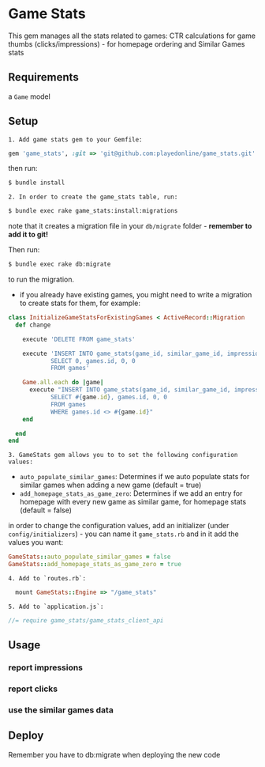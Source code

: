 # Game Stats

This gem manages all the stats related to games:
CTR calculations for game thumbs (clicks/impressions) - for homepage ordering and Similar Games stats

## Requirements

a `Game` model

## Setup

    1. Add game stats gem to your Gemfile:

``` ruby
gem 'game_stats', :git => 'git@github.com:playedonline/game_stats.git'
```

then run:

```bash
$ bundle install
```

    2. In order to create the game_stats table, run:

```bash
$ bundle exec rake game_stats:install:migrations
```
note that it creates a migration file in your `db/migrate` folder - **remember to add it to git!**

Then run:

```bash
$ bundle exec rake db:migrate
```
to run the migration.

- if you already have existing games, you might need to write a migration to create stats for them, for example:

```ruby
class InitializeGameStatsForExistingGames < ActiveRecord::Migration
  def change

    execute 'DELETE FROM game_stats'

    execute 'INSERT INTO game_stats(game_id, similar_game_id, impressions, clicks)
            SELECT 0, games.id, 0, 0
            FROM games'

    Game.all.each do |game|
      execute "INSERT INTO game_stats(game_id, similar_game_id, impressions, clicks)
            SELECT #{game.id}, games.id, 0, 0
            FROM games
            WHERE games.id <> #{game.id}"
    end

  end
end
```

    3. GameStats gem allows you to to set the following configuration values:

- `auto_populate_similar_games`: Determines if we auto populate stats for similar games when adding a new game (default = true)
- `add_homepage_stats_as_game_zero`: Determines if we add an entry for homepage with every new game as similar game, for homepage stats (default = false)

in order to change the configuration values, add an initializer (under `config/initializers`) - you can name it `game_stats.rb` and in it add the values you want:

``` ruby
GameStats::auto_populate_similar_games = false
GameStats::add_homepage_stats_as_game_zero = true
```

    4. Add to `routes.rb`:

``` ruby
  mount GameStats::Engine => "/game_stats"
```

    5. Add to `application.js`:

```javascript
//= require game_stats/game_stats_client_api
```


## Usage

### report impressions

### report clicks

### use the similar games data


## Deploy

Remember you have to db:migrate when deploying the new code


